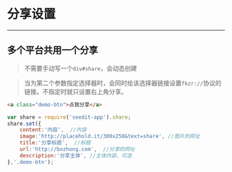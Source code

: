 # 分享设置

---

## 多个平台共用一个分享

> 不需要手动写一个`div#share`，会动态创建

> 当为第二个参数指定选择器时，会同时给该选择器链接设置`fkzr://`协议的链接。不指定时就只设置右上角分享。

````html
<a class="demo-btn">点我分享</a>
````

````javascript
var share = require('seedit-app').share;
share.set({
	content:'内容',  //内容
    image:'http://placehold.it/300x250&text=share', //图片的网址
    title:'分享标题',  //标题
    url:'http://bozhong.com',  //分享的网址
    description:'分享主体', //主体内容，可选
},'.demo-btn');
````